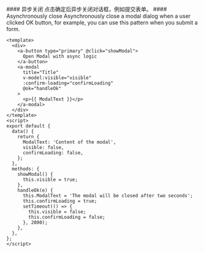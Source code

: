 <cn>
#### 异步关闭
点击确定后异步关闭对话框，例如提交表单。
</cn>

<us>
#### Asynchronously close
Asynchronously close a modal dialog when a user clicked OK button, for example,
you can use this pattern when you submit a form.
</us>

```vue
<template>
  <div>
    <a-button type="primary" @click="showModal">
      Open Modal with async logic
    </a-button>
    <a-modal
      title="Title"
      v-model:visible="visible"
      :confirm-loading="confirmLoading"
      @ok="handleOk"
    >
      <p>{{ ModalText }}</p>
    </a-modal>
  </div>
</template>
<script>
export default {
  data() {
    return {
      ModalText: 'Content of the modal',
      visible: false,
      confirmLoading: false,
    };
  },
  methods: {
    showModal() {
      this.visible = true;
    },
    handleOk(e) {
      this.ModalText = 'The modal will be closed after two seconds';
      this.confirmLoading = true;
      setTimeout(() => {
        this.visible = false;
        this.confirmLoading = false;
      }, 2000);
    },
  },
};
</script>
```
